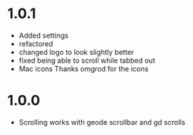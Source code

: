 # 1.0.1
- Added settings
- refactored
- changed logo to look slightly better
- fixed being able to scroll while tabbed out
- Mac icons Thanks omgrod for the icons
# 1.0.0
- Scrolling works with geode scrollbar and gd scrolls